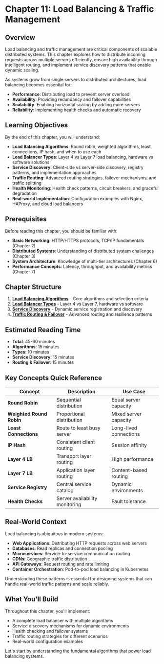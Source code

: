 # Chapter 11: Load Balancing & Traffic Management

## Overview

Load balancing and traffic management are critical components of scalable distributed systems. This chapter explores how to distribute incoming requests across multiple servers efficiently, ensure high availability through intelligent routing, and implement service discovery patterns that enable dynamic scaling.

As systems grow from single servers to distributed architectures, load balancing becomes essential for:
- **Performance**: Distributing load to prevent server overload
- **Availability**: Providing redundancy and failover capabilities  
- **Scalability**: Enabling horizontal scaling by adding more servers
- **Reliability**: Implementing health checks and automatic recovery

## Learning Objectives

By the end of this chapter, you will understand:

- **Load Balancing Algorithms**: Round robin, weighted algorithms, least connections, IP hash, and when to use each
- **Load Balancer Types**: Layer 4 vs Layer 7 load balancing, hardware vs software solutions
- **Service Discovery**: Client-side vs server-side discovery, registry patterns, and implementation approaches
- **Traffic Routing**: Advanced routing strategies, failover mechanisms, and traffic splitting
- **Health Monitoring**: Health check patterns, circuit breakers, and graceful degradation
- **Real-world Implementation**: Configuration examples with Nginx, HAProxy, and cloud load balancers

## Prerequisites

Before reading this chapter, you should be familiar with:

- **Basic Networking**: HTTP/HTTPS protocols, TCP/IP fundamentals (Chapter 2)
- **Distributed Systems**: Understanding of distributed system challenges (Chapter 3)
- **System Architecture**: Knowledge of multi-tier architectures (Chapter 6)
- **Performance Concepts**: Latency, throughput, and availability metrics (Chapter 7)

## Chapter Structure

1. **[Load Balancing Algorithms](01-algorithms.md)** - Core algorithms and selection criteria
2. **[Load Balancer Types](02-types.md)** - Layer 4 vs Layer 7, hardware vs software
3. **[Service Discovery](03-service-discovery.md)** - Dynamic service registration and discovery
4. **[Traffic Routing & Failover](04-routing-failover.md)** - Advanced routing and resilience patterns

## Estimated Reading Time

- **Total**: 45-60 minutes
- **Algorithms**: 15 minutes
- **Types**: 10 minutes  
- **Service Discovery**: 15 minutes
- **Routing & Failover**: 15 minutes

## Key Concepts Quick Reference

| Concept | Description | Use Case |
|---------|-------------|----------|
| **Round Robin** | Sequential distribution | Equal server capacity |
| **Weighted Round Robin** | Proportional distribution | Mixed server capacity |
| **Least Connections** | Route to least busy server | Long-lived connections |
| **IP Hash** | Consistent client routing | Session affinity |
| **Layer 4 LB** | Transport layer routing | High performance |
| **Layer 7 LB** | Application layer routing | Content-based routing |
| **Service Registry** | Central service catalog | Dynamic environments |
| **Health Checks** | Server availability monitoring | Fault tolerance |

## Real-World Context

Load balancing is ubiquitous in modern systems:

- **Web Applications**: Distributing HTTP requests across web servers
- **Databases**: Read replicas and connection pooling
- **Microservices**: Service-to-service communication routing
- **CDNs**: Geographic traffic distribution
- **API Gateways**: Request routing and rate limiting
- **Container Orchestration**: Pod-to-pod load balancing in Kubernetes

Understanding these patterns is essential for designing systems that can handle real-world traffic patterns and scale reliably.

## What You'll Build

Throughout this chapter, you'll implement:

- A complete load balancer with multiple algorithms
- Service discovery mechanisms for dynamic environments
- Health checking and failover systems
- Traffic routing strategies for different scenarios
- Real-world configuration examples

Let's start by understanding the fundamental algorithms that power load balancing systems.